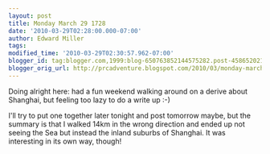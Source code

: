 ```yaml
---
layout: post
title: Monday March 29 1728
date: '2010-03-29T02:28:00.000-07:00'
author: Edward Miller
tags: 
modified_time: '2010-03-29T02:30:57.962-07:00'
blogger_id: tag:blogger.com,1999:blog-650763852144575282.post-4586520219976468025
blogger_orig_url: http://prcadventure.blogspot.com/2010/03/monday-march-29-1728.html
---
```


Doing alright here: had a fun weekend walking around on a derive about Shanghai, but feeling too lazy to do a write up :-)

I'll try to put one together later tonight and post tomorrow maybe, but the summary is that I walked 14km in the wrong direction and ended up not seeing the Sea but instead the inland suburbs of Shanghai. It was interesting in its own way, though!

